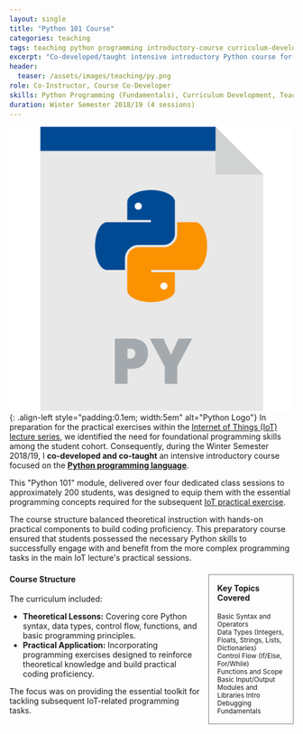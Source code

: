 ```yaml
---
layout: single
title: "Python 101 Course"
categories: teaching
tags: teaching python programming introductory-course curriculum-development
excerpt: "Co-developed/taught intensive introductory Python course for 200 students."
header:
  teaser: /assets/images/teaching/py.png
role: Co-Instructor, Course Co-Developer
skills: Python Programming (Fundamentals), Curriculum Development, Teaching, Practical Exercise Design, Large Group Instruction
duration: Winter Semester 2018/19 (4 sessions)
---
```


![Python Logo](/assets/images/teaching/py.png){: .align-left style="padding:0.1em; width:5em" alt="Python Logo"}
In preparation for the practical exercises within the [Internet of Things (IoT) lecture series](/teaching/IOT/), we identified the need for foundational programming skills among the student cohort. Consequently, during the Winter Semester 2018/19, I **co-developed and co-taught** an intensive introductory course focused on the **[Python programming language](https://www.python.org/)**.

This "Python 101" module, delivered over four dedicated class sessions to approximately 200 students, was designed to equip them with the essential programming concepts required for the subsequent [IoT practical exercise](/teaching/IOT/).

The course structure balanced theoretical instruction with hands-on practical components to build coding proficiency. This preparatory course ensured that students possessed the necessary Python skills to successfully engage with and benefit from the more complex programming tasks in the main IoT lecture's practical sessions.

<div class="container" style="margin-top: 1.5em;">
  <div class="sidebar" style="float: right; width: 30%; border: 0.5px grey solid; padding: 15px; margin-left: 15px; box-sizing: border-box;">
  <h4 style="margin-top: 0;">Key Topics Covered</h4>
  <ul style="list-style: none; padding-left: 0; margin-bottom: 0; font-size: smaller;">
    <li>Basic Syntax and Operators</li>
    <li>Data Types (Integers, Floats, Strings, Lists, Dictionaries)</li>
    <li>Control Flow (If/Else, For/While)</li>
    <li>Functions and Scope</li>
    <li>Basic Input/Output</li>
    <li>Modules and Libraries Intro</li>
    <li>Debugging Fundamentals</li>
  </ul>
  </div>
  <div class="main-content" style="float: left; width: calc(70% - 15px); box-sizing: border-box;">
  <h4 style="margin-top: 0;">Course Structure</h4>
  The curriculum included:
  <ul>
    <li><b>Theoretical Lessons:</b> Covering core Python syntax, data types, control flow, functions, and basic programming principles.</li>
    <li><b>Practical Application:</b> Incorporating programming exercises designed to reinforce theoretical knowledge and build practical coding proficiency.</li>
  </ul>
  The focus was on providing the essential toolkit for tackling subsequent IoT-related programming tasks.
  </div>
  <div style="clear: both;"></div>
</div>